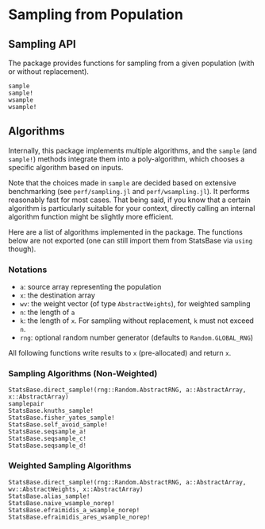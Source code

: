 # Sampling from Population

## Sampling API

The package provides functions for sampling from a given population (with or without replacement).

```@docs
sample
sample!
wsample
wsample!
```

## Algorithms

Internally, this package implements multiple algorithms, and the `sample` (and `sample!`)
methods integrate them into a poly-algorithm, which chooses a specific algorithm based
on inputs.

Note that the choices made in `sample` are decided based on extensive benchmarking
(see `perf/sampling.jl` and `perf/wsampling.jl`). It performs reasonably fast for most cases.
That being said, if you know that a certain algorithm is particularly suitable for your context,
directly calling an internal algorithm function might be slightly more efficient.

Here are a list of algorithms implemented in the package. The functions below are not exported
(one can still import them from StatsBase via `using` though).

### Notations

- `a`: source array representing the population
- `x`: the destination array
- `wv`: the weight vector (of type `AbstractWeights`), for weighted sampling
- `n`: the length of `a`
- `k`: the length of `x`. For sampling without replacement, `k` must not exceed `n`.
- `rng`: optional random number generator (defaults to `Random.GLOBAL_RNG`)

All following functions write results to `x` (pre-allocated) and return `x`.


### Sampling Algorithms (Non-Weighted)

```@docs
StatsBase.direct_sample!(rng::Random.AbstractRNG, a::AbstractArray, x::AbstractArray)
samplepair
StatsBase.knuths_sample!
StatsBase.fisher_yates_sample!
StatsBase.self_avoid_sample!
StatsBase.seqsample_a!
StatsBase.seqsample_c!
StatsBase.seqsample_d!
```

### Weighted Sampling Algorithms

```@docs
StatsBase.direct_sample!(rng::Random.AbstractRNG, a::AbstractArray, wv::AbstractWeights, x::AbstractArray)
StatsBase.alias_sample!
StatsBase.naive_wsample_norep!
StatsBase.efraimidis_a_wsample_norep!
StatsBase.efraimidis_ares_wsample_norep!
```
